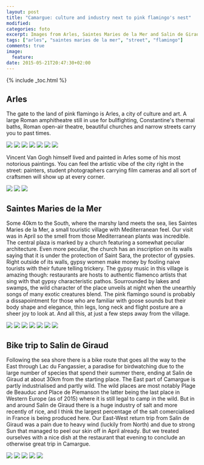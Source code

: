 ```yaml
---
layout: post
title: "Camargue: culture and industry next to pink flamingo's nest"
modified:
categories: foto
excerpt: Images from Arles, Saintes Maries de la Mer and Salin de Giraud, Camargue, Southern France 
tags: ["arles", "saintes maries de la mer", "street", "flamingo"]
comments: true
image:
  feature:
date: 2015-05-21T20:47:30+02:00
---
```

{% include _toc.html %}

## Arles
The gate to the land of pink flamingo is Arles, a city of culture and art. A large Roman amphitheatre still in use for bullfighting, Constantine's thermal baths, Roman open-air theatre, beautiful churches and narrow streets carry you to past times.

<div class="galleria">
	<img src="/images/camargue/0000.jpg"/>
	<img src="/images/camargue/0001.jpg"/>
	<img src="/images/camargue/0002.jpg"/>
	<img src="/images/camargue/0004.jpg"/>
	<img src="/images/camargue/0005.jpg"/>
	<img src="/images/camargue/0009.jpg"/>
	<img src="/images/camargue/0022.jpg"/>
</div>

Vincent Van Gogh himself lived and painted in Arles some of his most notorious paintings. You can feel the artistic vibe of the city right in the street: painters, student photographers carrying film cameras and all sort of craftsmen will show up at every corner. 

<div class="galleria">
	<img src="/images/camargue/0007.jpg"/>
	<img src="/images/camargue/0003.jpg"/>
	<img src="/images/camargue/0008.jpg"/>
</div>

## Saintes Maries de la Mer
Some 40km to the South, where the marshy land meets the sea, lies Saintes Maries de la Mer, a small touristic village with Mediterranean feel. Our visit was in April so the smell from those Mediterranean plants was incredible. The central plaza is marked by a church featuring a somewhat peculiar architecture. Even more peculiar, the church has an inscription on its walls saying that it is under the protection of Saint Sara, the protector of gypsies. Right outside of its walls, gypsy women make money by fooling naive tourists with their future telling trickery. The gypsy music in this village is amazing though: restaurants are hosts to authentic flamenco artists that sing with that gypsy characteristic pathos. Sourrounded by lakes and swamps, the wild character of the place unveils at night when the unearthly songs of many exotic creatures blend. The pink flamingo sound is probably a dissapointment for those who are familiar with goose sounds but their body shape and elegance, thin legs, long neck and flight posture are a sheer joy to look at. And all this, at just a few steps away from the village. 

<div class="galleria">
	<img src="/images/camargue/0010.jpg"/>
	<img src="/images/camargue/0011.jpg"/>
	<img src="/images/camargue/0012.jpg"/>
	<img src="/images/camargue/0013.jpg"/>
	<img src="/images/camargue/0014.jpg"/>
	<img src="/images/camargue/0015.jpg"/>
	<img src="/images/camargue/0016.jpg"/>
</div>

## Bike trip to Salin de Giraud
Following the sea shore there is a bike route that goes all the way to the East through Lac du Fangassier, a paradise for birdwatching due to the large number of species that spend their summer there, ending at Salin de Giraud at about 30km from the starting place. The East part of Camargue is partly industrialised and partly wild. The wild places are most notably Plage de Beauduc and Place de Piemanson the latter being the last place in Western Europe (as of 2015) where it is still legal to camp in the wild. But in and around Salin de Giraud there is a huge industry of salt and more recently of rice, and I think the largest percentage of the salt comercialised in France is being produced here. Our East-West return trip from Salin de Giraud was a pain due to heavy wind (luckily from North) and due to strong Sun that managed to peel our skin off in April already. But we treated ourselves with a nice dish at the restaurant that evening to conclude an otherwise great trip in Camargue. 

<div class="galleria">
	<img src="/images/camargue/0017.jpg"/>
	<img src="/images/camargue/0018.jpg"/>
	<img src="/images/camargue/0019.jpg"/>
	<img src="/images/camargue/0021.jpg"/>
	<img src="/images/camargue/0020.jpg"/>
</div>

